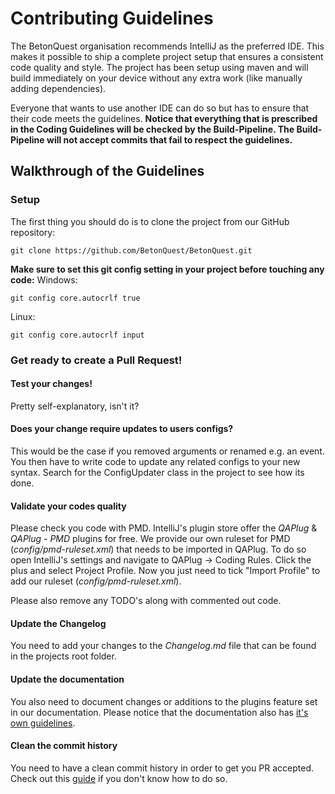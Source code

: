 # Contributing Guidelines

The BetonQuest organisation recommends IntelliJ as the preferred IDE.
This makes it possible to ship a complete project setup that ensures a consistent code quality and style.
The project has been setup using maven and will build immediately on your device without any extra work (like manually adding dependencies).

Everyone that wants to use another IDE can do so but has to ensure that their code meets the guidelines.
**Notice that everything that is prescribed in the Coding Guidelines will be checked by the Build-Pipeline.
The Build-Pipeline will not accept commits that fail to respect the guidelines.**


## Walkthrough of the Guidelines

### Setup

The first thing you should do is to clone the project from our GitHub repository:

```
git clone https://github.com/BetonQuest/BetonQuest.git
```

**Make sure to set this git config setting in your project before touching any code:**
Windows:
```
git config core.autocrlf true
```
Linux:
``` 
git config core.autocrlf input
```


### Get ready to create a Pull Request!

#### Test your changes!
Pretty self-explanatory, isn't it?

#### Does your change require updates to users configs?
This would be the case if you removed arguments or renamed e.g. an event.
You then have to write code to update any related configs to your new syntax.
Search for the ConfigUpdater class in the project to see how its done.

#### Validate your codes quality
Please check you code with PMD. IntelliJ's plugin store offer the _QAPlug_ & _QAPlug - PMD_ plugins for free.
We provide our own ruleset for PMD (_config/pmd-ruleset.xml_) that needs to be imported in QAPlug. 
To do so open IntelliJ's settings and navigate to  QAPlug -> Coding Rules. Click the plus and select Project Profile.
Now you just need to tick "Import Profile" to add our ruleset (_config/pmd-ruleset.xml_).

Please also remove any TODO's along with commented out code.


#### Update the Changelog
You need to add your changes to the _Changelog.md_ file that can be found in the projects root folder.

#### Update the documentation
You also need to document changes or additions to the plugins feature set in our documentation. Please notice that the documentation 
also has [it's own guidelines](../Contributing/Documentation/Guidelines.md).

#### Clean the commit history
You need to have a clean commit history in order to get you PR accepted.
Check out this <a href="https://medium.com/@catalinaturlea/clean-git-history-a-step-by-step-guide-eefc0ad8696d" target="_blank">guide</a> if you don't know how to do so.

